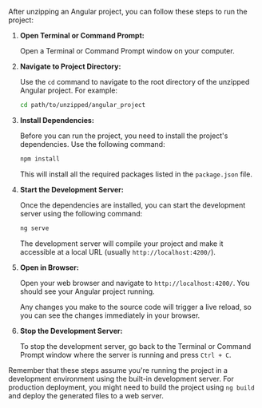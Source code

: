 After unzipping an Angular project, you can follow these steps to run the project:

1. **Open Terminal or Command Prompt:**

   Open a Terminal or Command Prompt window on your computer.

2. **Navigate to Project Directory:**

   Use the `cd` command to navigate to the root directory of the unzipped Angular project. For example:

   ```sh
   cd path/to/unzipped/angular_project
   ```

3. **Install Dependencies:**

   Before you can run the project, you need to install the project's dependencies. Use the following command:

   ```sh
   npm install
   ```

   This will install all the required packages listed in the `package.json` file.

4. **Start the Development Server:**

   Once the dependencies are installed, you can start the development server using the following command:

   ```sh
   ng serve
   ```

   The development server will compile your project and make it accessible at a local URL (usually `http://localhost:4200/`).

5. **Open in Browser:**

   Open your web browser and navigate to `http://localhost:4200/`. You should see your Angular project running.

   Any changes you make to the source code will trigger a live reload, so you can see the changes immediately in your browser.

6. **Stop the Development Server:**

   To stop the development server, go back to the Terminal or Command Prompt window where the server is running and press `Ctrl + C`.

Remember that these steps assume you're running the project in a development environment using the built-in development server. For production deployment, you might need to build the project using `ng build` and deploy the generated files to a web server.